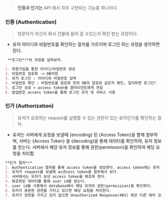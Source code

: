 > **인증과 인가는** API 에서 자주 구현되는 기능중 하나이다.

### 인증 (Authentication)

> 방문자가 자신이 회사 건물에 들어 갈 수있는지 확인 받는 과정이다. 

- 유저 아이디와 비밀번호를 확인하는 절차를 가르키며 로그인 하는 과정을 생각하면 된다.

```md
 **로그인*!*의 과정을 살펴보자.

1. 회원가입을 통한 아이디/비밀번호 생성
2. 비밀번호 암호화 -> DB저장
3. 유저 로그인 : 아이디와 비밀번호 입력
4. 비밀번호 확인 : 비밀번호를 암호화 한뒤 DB의 암호와 같은지 확인, 일치하면 로그인!
5. 로그인 성공 > access token을 클라이언트에게 전달
6. 발급받은 access token을 통해 로그인 유지 및 서비스 사용
```

### 인가 (Authorization)

> 유저가 요청하는 request를 실행할 수 있는 권한이 있는 유저인가를 확인하는 절차.

- 유저는 서버에게 요청을 보낼때 {encoding} 된 {Access Token}을 함께 첨부하며, 서버는 {Access Token} 을 {decoding}을 통해 데이터를 확인하여, 유저 정보를 얻는다. 서버에서 해당 유저 정보를 통해 권한(permission)을 확인하여 해당 요청을 처리함.

```md
**인가 절차*!*
1. Authentication 절차를 통해 access token을 생성한다. access token에는 유저 정보를 확인할 수 있는 정보가 들어가 있어야 한다 (예를 들어 user id).
2. 유저가 request를 보낼때 ac낸cess token을 첨부해서 보다.
3. 서버에서는 유저가 보낸 access token을 복호화 한다.
4. 복호화된 데이터를 통해 user id를 얻는다.
5. user id를 사용해서 database에서 해당 유저의 권한(permission)을 확인하다.
6. 유저가 충분한 권한을 가지고 있으면 해당 요청을 처리한다.
7. 유저가 권한을 가지고 있지 않으면 Unauthorized Response(401) 혹은 다른 에러 코드를 보낸다.
```